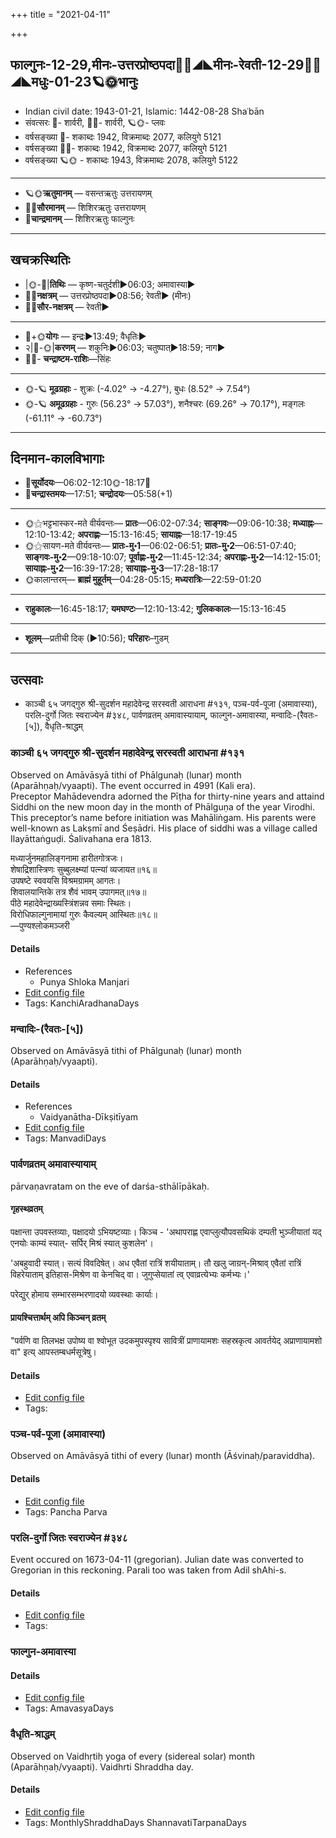 +++
title = "2021-04-11"

+++
## फाल्गुनः-12-29,मीनः-उत्तरप्रोष्ठपदा🌛🌌◢◣मीनः-रेवती-12-29🌌🌞◢◣मधुः-01-23🪐🌞भानुः
- Indian civil date: 1943-01-21, Islamic: 1442-08-28 Shaʿbān
- संवत्सरः 🌛- शार्वरी, 🌌🌞- शार्वरी, 🪐🌞- प्लवः
- वर्षसङ्ख्या 🌛- शकाब्दः 1942, विक्रमाब्दः 2077, कलियुगे 5121
- वर्षसङ्ख्या 🌌🌞- शकाब्दः 1942, विक्रमाब्दः 2077, कलियुगे 5121
- वर्षसङ्ख्या 🪐🌞 - शकाब्दः 1943, विक्रमाब्दः 2078, कलियुगे 5122
___________________
- 🪐🌞**ऋतुमानम्** — वसन्तऋतुः उत्तरायणम्
- 🌌🌞**सौरमानम्** — शिशिरऋतुः उत्तरायणम्
- 🌛**चान्द्रमानम्** — शिशिरऋतुः फाल्गुनः
___________________


## खचक्रस्थितिः
- |🌞-🌛|**तिथिः** — कृष्ण-चतुर्दशी►06:03; अमावास्या►  
- 🌌🌛**नक्षत्रम्** — उत्तरप्रोष्ठपदा►08:56; रेवती► (मीनः)  
- 🌌🌞**सौर-नक्षत्रम्** — रेवती►  
___________________
- 🌛+🌞**योगः** — इन्द्रः►13:49; वैधृतिः►  
- २|🌛-🌞|**करणम्** — शकुनिः►06:03; चतुष्पात्►18:59; नाग►  
- 🌌🌛- **चन्द्राष्टम-राशिः**—सिंहः  
___________________
- 🌞-🪐 **मूढग्रहाः** - शुक्रः (-4.02° → -4.27°), बुधः (8.52° → 7.54°)
- 🌞-🪐 **अमूढग्रहाः** - गुरुः (56.23° → 57.03°), शनैश्चरः (69.26° → 70.17°), मङ्गलः (-61.11° → -60.73°)
___________________


## दिनमान-कालविभागाः
- 🌅**सूर्योदयः**—06:02-12:10🌞️-18:17🌇  
- 🌛**चन्द्रास्तमयः**—17:51; **चन्द्रोदयः**—05:58(+1)  
___________________
- 🌞⚝भट्टभास्कर-मते वीर्यवन्तः— **प्रातः**—06:02-07:34; **साङ्गवः**—09:06-10:38; **मध्याह्नः**—12:10-13:42; **अपराह्णः**—15:13-16:45; **सायाह्नः**—18:17-19:45  
- 🌞⚝सायण-मते वीर्यवन्तः— **प्रातः-मु॰1**—06:02-06:51; **प्रातः-मु॰2**—06:51-07:40; **साङ्गवः-मु॰2**—09:18-10:07; **पूर्वाह्णः-मु॰2**—11:45-12:34; **अपराह्णः-मु॰2**—14:12-15:01; **सायाह्नः-मु॰2**—16:39-17:28; **सायाह्नः-मु॰3**—17:28-18:17  
- 🌞कालान्तरम्— **ब्राह्मं मुहूर्तम्**—04:28-05:15; **मध्यरात्रिः**—22:59-01:20  
___________________
- **राहुकालः**—16:45-18:17; **यमघण्टः**—12:10-13:42; **गुलिककालः**—15:13-16:45  
___________________
- **शूलम्**—प्रतीची दिक् (►10:56); **परिहारः**–गुडम्  
___________________

## उत्सवाः
- काञ्ची ६५ जगद्गुरु श्री-सुदर्शन महादेवेन्द्र सरस्वती आराधना #१३१, पञ्च-पर्व-पूजा (अमावास्या), परलि-दुर्गो जितः स्वराज्येन #३४८, पार्वणव्रतम् अमावास्यायाम्, फाल्गुन-अमावास्या, मन्वादिः-(रैवतः-[५]), वैधृति-श्राद्धम्
### काञ्ची ६५ जगद्गुरु श्री-सुदर्शन महादेवेन्द्र सरस्वती आराधना #१३१

Observed on Amāvāsyā tithi of Phālgunaḥ (lunar) month (Aparāhṇaḥ/vyaapti). The event occurred in 4991 (Kali era).  
Preceptor Mahādevendra adorned the Pīṭha for thirty-nine years and attaind Siddhi on the new moon day in the month of Phālguṇa of the year Virodhi. This preceptor’s name before initiation was Mahāliṅgam. His parents were well-known as Lakṣmī and Śeṣādri. His place of siddhi was a village called Ilayāttaṅguḍi. Śalivahana era 1813.

मध्यार्जुनमहालिङ्गनामा हारीतगोत्रजः।  
शेषाद्रिशास्त्रिणः सुब्बुलक्ष्म्यां पत्न्यां व्यजायत॥१६॥  
उपषष्टे स्ववयसि विश्रमग्रामम् आगतः।  
शिवालयान्तिके तत्र शैवं भावम् उपागमत्॥१७॥  
पीठे महादेवेन्द्राख्यस्त्रिंशन्नव समाः स्थितः।  
विरोधिफाल्गुनामायां गुरुः कैवल्यम् आस्थितः॥१८॥  
—पुण्यश्लोकमञ्जरी



#### Details
- References
  - Punya Shloka Manjari
- [Edit config file](https://github.com/jyotisham/adyatithi/blob/master/mahApuruSha/kAnchI-maTha/lunar_month/tithi/12/30/kAJcI_65_jagadguru_zrI~sudarzana_mahAdEvEndra_sarasvatI_ArAdhanA.toml)
- Tags: KanchiAradhanaDays


### मन्वादिः-(रैवतः-[५])

Observed on Amāvāsyā tithi of Phālgunaḥ (lunar) month (Aparāhṇaḥ/vyaapti). 

#### Details
- References
  - Vaidyanātha-Dīkṣitīyam
- [Edit config file](https://github.com/jyotisham/adyatithi/blob/master/time_focus/yugAdiH/lunar_month/tithi/12/30/manvAdiH~%28raivataH~%5B5%5D%29.toml)
- Tags: ManvadiDays


### पार्वणव्रतम् अमावास्यायाम्

pārvaṇavratam on the eve of darśa-sthālīpākaḥ.

#### गृहस्थव्रतम्
पक्षान्ता उपवस्तव्याः, पक्षादयो ऽभियष्टव्याः। किञ्च - 'अथापराह्ण एवाप्लुत्यौपवसथिकं दम्पती भुञ्जीयातां यद् एनयोः काम्यं स्यात्- सर्पिर् मिश्रं स्यात् कुशलेन'।  

'अबहुवादी स्यात्। सत्यं विवदिषेत्। अध एवैतां रात्रिं शयीयाताम्। तौ खलु जाग्रन्-मिश्राव् एवैतां रात्रिं विहरेयाताम् इतिहास-मिश्रेण वा केनचिद् वा। जुगुप्सेयातां त्व् एवाव्रत्येभ्यः कर्मभ्यः।' 

परेद्युर् होमाय सम्भारसम्भरणादयो व्यवस्थाः कार्याः।

#### प्रायश्चित्तार्थम् अपि किञ्चन् व्रतम्
"पर्वणि वा तिलभक्ष उपोष्य वा श्वोभूत उदकमुपस्पृश्य सावित्रीं प्राणायामशः सहस्रकृत्व आवर्तयेद् अप्राणायामशो वा" इत्य् आपस्तम्बधर्मसूत्रेषु।

#### Details
- [Edit config file](https://github.com/jyotisham/adyatithi/blob/master/gRhya/general/relative_event/sthAlIpAkaH_1/offset__-1/pArvaNa-vratam_30.toml)
- Tags: 


### पञ्च-पर्व-पूजा (अमावास्या)

Observed on Amāvāsyā tithi of every (lunar) month (Āśvinaḥ/paraviddha). 

#### Details
- [Edit config file](https://github.com/jyotisham/adyatithi/blob/master/devatA/devIparva/lunar_month/tithi/00/30/pancha-parva-1.toml)
- Tags: Pancha Parva


### परलि-दुर्गो जितः स्वराज्येन #३४८

Event occured on 1673-04-11 (gregorian). Julian date was converted to Gregorian in this reckoning. Parali too was taken from Adil shAhi-s.

#### Details
- [Edit config file](https://github.com/jyotisham/adyatithi/blob/master/mahApuruSha/xatra-later/julian/day/04/01/parali-durgo_jitaH_svarAjyEna.toml)
- Tags: 


### फाल्गुन-अमावास्या



#### Details
- [Edit config file](https://github.com/jyotisham/adyatithi/blob/master/time_focus/monthly/amAvAsyA/description_only/phAlguna-amAvAsyA.toml)
- Tags: AmavasyaDays


### वैधृति-श्राद्धम्

Observed on Vaidhṛtiḥ yoga of every (sidereal solar) month (Aparāhṇaḥ/vyaapti). Vaidhrti Shraddha day.

#### Details
- [Edit config file](https://github.com/jyotisham/adyatithi/blob/master/devatA/pitR/sidereal_solar_month/yoga/00/27/vaidhRti-zrAddham.toml)
- Tags: MonthlyShraddhaDays ShannavatiTarpanaDays


